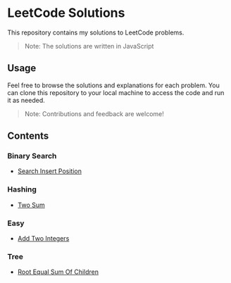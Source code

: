 # LeetCode Solutions

This repository contains my solutions to LeetCode problems.

> Note: The solutions are written in JavaScript

## Usage

Feel free to browse the solutions and explanations for each problem. You can clone this repository to your local machine to access the code and run it as needed.

> Note: Contributions and feedback are welcome!

## Contents

### Binary Search

- [Search Insert Position](./binary-search/search-insert-position.js)

### Hashing

- [Two Sum](./hashing/two-sum.js)

### Easy

- [Add Two Integers](./easy/add-two-integers.js)

### Tree

- [Root Equal Sum Of Children](./tree/root-equal-sum-of-children.js)
